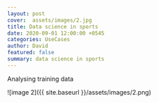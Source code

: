 ```yaml
---
layout: post
cover:  assets/images/2.jpg
title: Data science in sports
date: 2020-09-01 12:00:00 +0545
categories: UseCases
author: David
featured: false
summary: data science in sports
---
```


Analysing training data

![image 2]({{ site.baseurl }}/assets/images/2.png)
